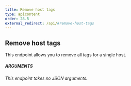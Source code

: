 ```yaml
---
title: Remove host tags
type: apicontent
order: 28.5
external_redirect: /api/#remove-host-tags
---
```


## Remove host tags
This endpoint allows you to remove all tags for a single host.

##### ARGUMENTS

*This endpoint takes no JSON arguments.*
